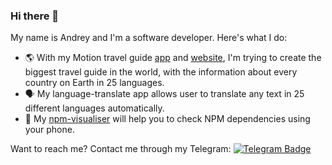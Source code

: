 ### Hi there 👋

My name is Andrey and I'm a software developer. Here's what I do: 

- 🌎 With my Motion travel guide [app](https://play.google.com/store/apps/details?id=com.machete3845.motion) and [website](https://www.motion.travel/en/about), I'm trying to create the biggest travel guide in the world, with the information about every country on Earth in 25 languages.
- 🗣️ My language-translate app allows user to translate any text in 25 different languages automatically.
- 🔗 My [npm-visualiser](https://github.com/machete38/npm_visualiser) will help you to check NPM dependencies using your phone. 

Want to reach me? Contact me through my Telegram: [![Telegram Badge](https://img.shields.io/badge/-imisstheoIdkanye-blue?style=flat&logo=Telegram&logoColor=white)](https://t.me/imisstheoIdkanye)

